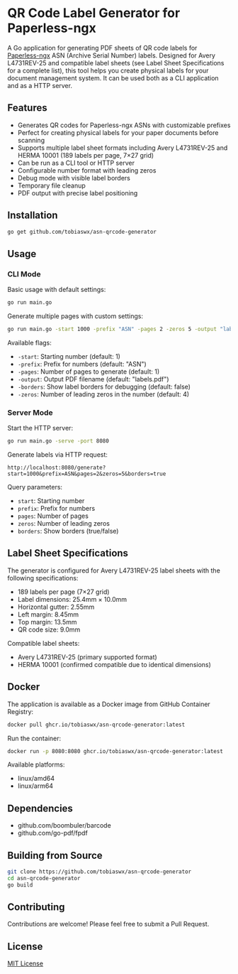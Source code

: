 # QR Code Label Generator for Paperless-ngx

A Go application for generating PDF sheets of QR code labels for [Paperless-ngx](https://github.com/paperless-ngx/paperless-ngx) ASN (Archive Serial Number) labels. Designed for Avery L4731REV-25 and compatible label sheets (see Label Sheet Specifications for a complete list), this tool helps you create physical labels for your document management system. It can be used both as a CLI application and as a HTTP server.

## Features

- Generates QR codes for Paperless-ngx ASNs with customizable prefixes
- Perfect for creating physical labels for your paper documents before scanning
- Supports multiple label sheet formats including Avery L4731REV-25 and HERMA 10001 (189 labels per page, 7×27 grid)
- Can be run as a CLI tool or HTTP server
- Configurable number format with leading zeros
- Debug mode with visible label borders
- Temporary file cleanup
- PDF output with precise label positioning

## Installation

```bash
go get github.com/tobiaswx/asn-qrcode-generator
```

## Usage

### CLI Mode

Basic usage with default settings:
```bash
go run main.go
```

Generate multiple pages with custom settings:
```bash
go run main.go -start 1000 -prefix "ASN" -pages 2 -zeros 5 -output "labels.pdf"
```

Available flags:
- `-start`: Starting number (default: 1)
- `-prefix`: Prefix for numbers (default: "ASN")
- `-pages`: Number of pages to generate (default: 1)
- `-output`: Output PDF filename (default: "labels.pdf")
- `-borders`: Show label borders for debugging (default: false)
- `-zeros`: Number of leading zeros in the number (default: 4)

### Server Mode

Start the HTTP server:
```bash
go run main.go -serve -port 8080
```

Generate labels via HTTP request:
```
http://localhost:8080/generate?start=1000&prefix=ASN&pages=2&zeros=5&borders=true
```

Query parameters:
- `start`: Starting number
- `prefix`: Prefix for numbers
- `pages`: Number of pages
- `zeros`: Number of leading zeros
- `borders`: Show borders (true/false)

## Label Sheet Specifications

The generator is configured for Avery L4731REV-25 label sheets with the following specifications:
- 189 labels per page (7×27 grid)
- Label dimensions: 25.4mm × 10.0mm
- Horizontal gutter: 2.55mm
- Left margin: 8.45mm
- Top margin: 13.5mm
- QR code size: 9.0mm

Compatible label sheets:
- Avery L4731REV-25 (primary supported format)
- HERMA 10001 (confirmed compatible due to identical dimensions)

## Docker

The application is available as a Docker image from GitHub Container Registry:

```bash
docker pull ghcr.io/tobiaswx/asn-qrcode-generator:latest
```

Run the container:
```bash
docker run -p 8080:8080 ghcr.io/tobiaswx/asn-qrcode-generator:latest
```

Available platforms:
- linux/amd64
- linux/arm64

## Dependencies

- github.com/boombuler/barcode
- github.com/go-pdf/fpdf

## Building from Source

```bash
git clone https://github.com/tobiaswx/asn-qrcode-generator
cd asn-qrcode-generator
go build
```

## Contributing

Contributions are welcome! Please feel free to submit a Pull Request.

## License

[MIT License](LICENSE)